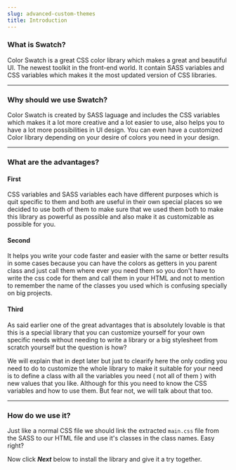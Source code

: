 ```yaml
---
slug: advanced-custom-themes
title: Introduction
---
```


### What is Swatch?

Color Swatch is a great CSS color library which makes a great and beautiful UI. The newest toolkit in the front-end world. It contain SASS variables and CSS variables which makes it the most updated version of CSS libraries.

---

### Why should we use Swatch?

Color Swatch is created by SASS laguage and includes the CSS variables which makes it a lot more creative and a lot easier to use, also helps you to have a lot more possibilities in UI design. You can even have a customized Color library depending on your desire of colors you need in your design.

---

### What are the advantages?

#### First
CSS variables and SASS variables each have different purposes which is quit specific to them and both are useful in their own special places so we decided to use both of them to make sure that we used them both to make this library as powerful as possible and also make it as customizable as possible for you.

#### Second
It helps you write your code faster and easier with the same or better results in some cases because you can have the colors as getters in you parent class and just call them where ever you need them so you don't have to write the css code for them and call them in your HTML and not to mention to remember the name of the classes you used which is confusing specially on big projects.

#### Third
As said earlier one of the great advantages that is absolutely lovable is that this is a special library that you can customize yourself for your own specific needs without needing to write a library or a big stylesheet from scratch yourself but the question is how?

We will explain that in dept later but just to clearify here the only coding you need to do to customize the whole library to make it suitable for your need is to define a class with all the variables you need ( not all of them ) with new values that you like. Although for this you need to know the CSS variables and how to use them. But fear not, we will talk about that too.

---

### How do we use it?

Just like a normal CSS file we should link the extracted `main.css` file from the SASS to our HTML file and use it's classes in the class names. Easy right?

Now click **_Next_** below to install the library and give it a try together.
